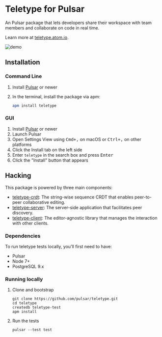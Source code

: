 # Teletype for Pulsar

An Pulsar package that lets developers share their workspace with team members and collaborate on code in real time.

Learn more at [teletype.atom.io](https://teletype.atom.io).

![demo](https://user-images.githubusercontent.com/2988/32753167-d781baf0-c899-11e7-8b64-683ab84d3a8c.gif)

## Installation

### Command Line

1. Install [Pulsar](https://pulsar-edit.dev/) or newer
2. In the terminal, install the package via apm:

    ```sh
    apm install teletype
    ```

### GUI

1. Install [Pulsar](https://pulsar-edit.dev/) or newer
1. Launch Pulsar
1. Open Settings View using <kbd>Cmd+,</kbd> on macOS or <kbd>Ctrl+,</kbd> on other platforms
1. Click the Install tab on the left side
1. Enter `teletype` in the search box and press <kbd>Enter</kbd>
1. Click the "Install" button that appears

## Hacking

This package is powered by three main components:

- [teletype-crdt](https://github.com/pulsar-edit/teletype-crdt): The string-wise sequence CRDT that enables peer-to-peer collaborative editing.
- [teletype-server](https://github.com/pulsar-edit/teletype-server): The server-side application that facilitates peer discovery.
- [teletype-client](https://github.com/pulsar-edit/teletype-client): The editor-agnostic library that manages the interaction with other clients.

### Dependencies

To run teletype tests locally, you'll first need to have:

- Pulsar
- Node 7+
- PostgreSQL 9.x

### Running locally

1. Clone and bootstrap

    ```
    git clone https://github.com/pulsar/teletype.git
    cd teletype
    createdb teletype-test
    apm install
    ```

2. Run the tests

    ```
    pulsar --test test
    ```
